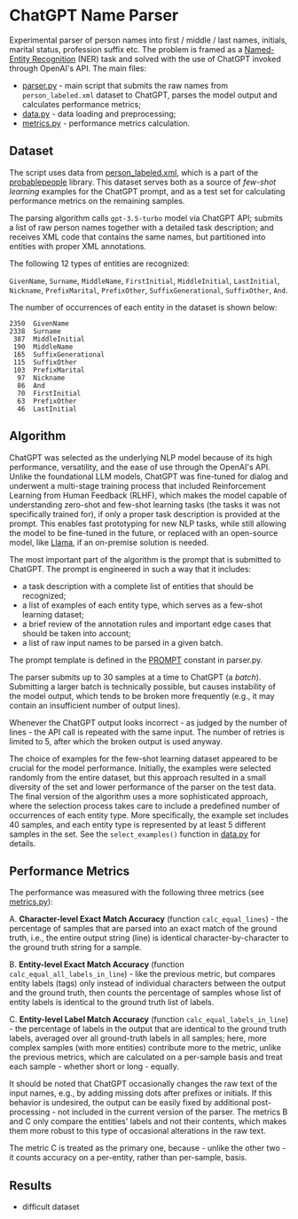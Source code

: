 # ChatGPT Name Parser

Experimental parser of person names into first / middle / last names, initials, marital status,
profession suffix etc. The problem is framed as a 
[Named-Entity Recognition](https://en.wikipedia.org/wiki/Named-entity_recognition) (NER) task 
and solved with the use of ChatGPT invoked through OpenAI's API. The main files:

- [parser.py](https://github.com/mwojnars/chatgpt-name-parser/blob/master/parser.py) - 
  main script that submits the raw names from `person_labeled.xml` dataset to ChatGPT, 
  parses the model output and calculates performance metrics;
- [data.py](https://github.com/mwojnars/chatgpt-name-parser/blob/master/data.py) - 
  data loading and preprocessing;
- [metrics.py](https://github.com/mwojnars/chatgpt-name-parser/blob/master/metrics.py) - 
  performance metrics calculation.

## Dataset

The script uses data from [person_labeled.xml](https://github.com/mwojnars/chatgpt-name-parser/blob/master/person_labeled.xml), which is a part of the [probablepeople](https://github.com/datamade/probablepeople) library.
This dataset serves both as a source of _few-shot learning_ examples for the ChatGPT prompt,
and as a test set for calculating performance metrics on the remaining samples.

The parsing algorithm calls `gpt-3.5-turbo` model via ChatGPT API; submits a list of raw person 
names together with a detailed task description; and receives XML code that contains 
the same names, but partitioned into entities with proper XML annotations.

The following 12 types of entities are recognized:

`GivenName`, `Surname`, `MiddleName`, `FirstInitial`, `MiddleInitial`, `LastInitial`, 
`Nickname`, `PrefixMarital`, `PrefixOther`, `SuffixGenerational`, `SuffixOther`, `And`.

The number of occurrences of each entity in the dataset is shown below:

```
2350  GivenName
2338  Surname
 387  MiddleInitial
 190  MiddleName
 165  SuffixGenerational
 115  SuffixOther
 103  PrefixMarital
  97  Nickname
  86  And
  70  FirstInitial
  63  PrefixOther
  46  LastInitial
```

## Algorithm

ChatGPT was selected as the underlying NLP model because of its high performance, versatility, 
and the ease of use through the OpenAI's API. Unlike the foundational LLM models, ChatGPT was fine-tuned for dialog
and underwent a multi-stage training process that included Reinforcement Learning from Human Feedback (RLHF),
which makes the model capable of understanding zero-shot and few-shot learning tasks 
(the tasks it was not specifically trained for), if only a proper task description is provided at the prompt.
This enables fast prototyping for new NLP tasks, while still allowing the model to be fine-tuned in the future,
or replaced with an open-source model, like [Llama](https://ai.meta.com/llama/), if an on-premise solution is needed.

The most important part of the algorithm is the prompt that is submitted to ChatGPT.
The prompt is engineered in such a way that it includes: 

- a task description with a complete list of entities that should be recognized;
- a list of examples of each entity type, which serves as a few-shot learning dataset;
- a brief review of the annotation rules and important edge cases that should be taken into account;
- a list of raw input names to be parsed in a given batch.

The prompt template is defined in the [PROMPT](https://github.com/mwojnars/chatgpt-name-parser/blob/df2509cc2d310ba5b9bcda2bed6737d95d2318f7/parser.py#L25C1-L48) 
constant in parser.py.

The parser submits up to 30 samples at a time to ChatGPT (a *batch*).
Submitting a larger batch is technically possible, but causes instability of the model output,
which tends to be broken more frequently (e.g., it may contain an insufficient number of output lines).

Whenever the ChatGPT output looks incorrect - as judged by the number of lines - the API call is repeated 
with the same input. The number of retries is limited to 5, after which the broken output is used anyway.

The choice of examples for the few-shot learning dataset appeared to be crucial for the model performance.
Initially, the examples were selected randomly from the entire dataset, but this approach resulted in a small
diversity of the set and lower performance of the parser on the test data.
The final version of the algorithm uses a more sophisticated approach, where the selection process
takes care to include a predefined number of occurrences of each entity type. More specifically, the example set 
includes 40 samples, and each entity type is represented by at least 5 different samples in the set.
See the `select_examples()` function in [data.py](https://github.com/mwojnars/chatgpt-name-parser/blob/df2509cc2d310ba5b9bcda2bed6737d95d2318f7/data.py#L95)
for details.


## Performance Metrics

The performance was measured with the following three metrics (see [metrics.py](https://github.com/mwojnars/chatgpt-name-parser/blob/master/metrics.py)):

A. **Character-level Exact Match Accuracy** (function `calc_equal_lines`) - 
   the percentage of samples that are parsed into an exact match of the ground truth, i.e., 
   the entire output string (line) is identical character-by-character to the ground truth string for a sample.

B. **Entity-level Exact Match Accuracy** (function `calc_equal_all_labels_in_line`) - 
   like the previous metric, but compares entity labels (tags) only instead of individual characters
   between the output and the ground truth, then counts the percentage of samples whose 
   list of entity labels is identical to the ground truth list of labels.

C. **Entity-level Label Match Accuracy** (function `calc_equal_labels_in_line`) - 
   the percentage of labels in the output that are identical to the ground truth labels,
   averaged over all ground-truth labels in all samples; here, more complex samples (with more entities) 
   contribute more to the metric, unlike the previous metrics, which are calculated on a per-sample basis
   and treat each sample - whether short or long - equally.

It should be noted that ChatGPT occasionally changes the raw text of the input names, e.g.,
by adding missing dots after prefixes or initials. If this behavior is undesired, the output can be easily fixed
by additional post-processing - not included in the current version of the parser. The metrics B and C only 
compare the entities' labels and not their contents,
which makes them more robust to this type of occasional alterations in the raw text.

The metric C is treated as the primary one, because - unlike the other two - it counts accuracy 
on a per-entity, rather than per-sample, basis.


## Results


- difficult dataset
